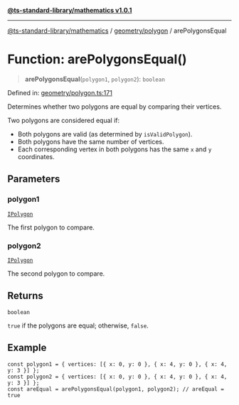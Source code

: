 [**@ts-standard-library/mathematics v1.0.1**](../../../README.md)

***

[@ts-standard-library/mathematics](../../../README.md) / [geometry/polygon](../README.md) / arePolygonsEqual

# Function: arePolygonsEqual()

> **arePolygonsEqual**(`polygon1`, `polygon2`): `boolean`

Defined in: [geometry/polygon.ts:171](https://github.com/gabaudette/ts-stdlib/blob/7333da76bc775fbabd0907ad8519b912cfc2fe26/packages/mathematics/src/geometry/polygon.ts#L171)

Determines whether two polygons are equal by comparing their vertices.

Two polygons are considered equal if:
- Both polygons are valid (as determined by `isValidPolygon`).
- Both polygons have the same number of vertices.
- Each corresponding vertex in both polygons has the same `x` and `y` coordinates.

## Parameters

### polygon1

[`IPolygon`](../interfaces/IPolygon.md)

The first polygon to compare.

### polygon2

[`IPolygon`](../interfaces/IPolygon.md)

The second polygon to compare.

## Returns

`boolean`

`true` if the polygons are equal; otherwise, `false`.

## Example

```
const polygon1 = { vertices: [{ x: 0, y: 0 }, { x: 4, y: 0 }, { x: 4, y: 3 }] };
const polygon2 = { vertices: [{ x: 0, y: 0 }, { x: 4, y: 0 }, { x: 4, y: 3 }] };
const areEqual = arePolygonsEqual(polygon1, polygon2); // areEqual = true
```
